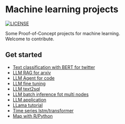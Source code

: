 # Machine learning projects
[![LICENSE](https://img.shields.io/badge/license-Anti%20996-blue.svg)](https://github.com/996icu/996.ICU/blob/master/LICENSE) <br>

Some Proof-of-Concept projects for machine learning. <br>
Welcome to contribute.


## Get started

- [Text classification with BERT for twitter](./bert_text_classification/)
- [LLM RAG for arxiv](./llm_rag/)
- [LLM Agent for code](./llm_agent/)
- [LLM fine tuning](./llm_fine_tuning/)
- [LLM text2sql](./chat_with_sql/)
- [LLM batch inference fot multi nodes](./llm_batch_inference/)
- [LLM application](./llm_app/)
- [LLama tutorial](./llama_tutorials/)
- [Time series lstm/transformer](./time_series/)
- [Map with R/Python](./snippets/)
